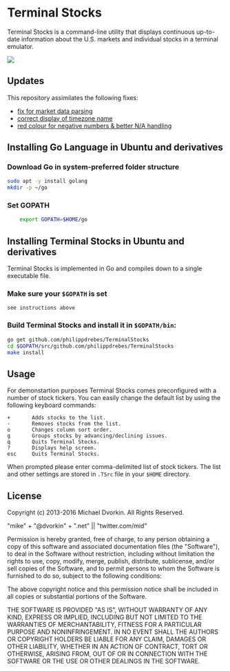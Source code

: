 # Terminal Stocks

Terminal Stocks is a command-line utility that displays continuous up-to-date information about the U.S. markets and individual stocks in a terminal emulator. 

![](http://i.imgur.com/SkyRCpW.png)

## Updates

This repository assimilates the following fixes:

* [fix for market data parsing](https://github.com/mop-tracker/mop/pull/24/commits/641b65aa60f6a3090186fb3a87fc6c9b04e786fe)
* [correct display of timezone name](https://github.com/cuihantao/mop/commit/7037a19e20d87d2d02037fcfc4e22b4b686d75de)
* [red colour for negative numbers & better N/A handling](https://github.com/dalbert/mop/commit/ee4f79f97f2261a0fa4eb22f103c2c9ec645d38c)

## Installing Go Language in Ubuntu and derivatives

### Download Go in system-preferred folder structure

```bash
sudo apt -y install golang
mkdir -p ~/go
```


### Set GOPATH

```bash
    export GOPATH=$HOME/go
```

## Installing Terminal Stocks in Ubuntu and derivatives

Terminal Stocks is implemented in Go and compiles down to a single executable file.

### Make sure your `` $GOPATH `` is set

```
see instructions above
```

### Build Terminal Stocks and install it in `` $GOPATH/bin ``:

```bash
go get github.com/philippdrebes/TerminalStocks
cd $GOPATH/src/github.com/philippdrebes/TerminalStocks
make install
```

## Usage

For demonstartion purposes Terminal Stocks comes preconfigured with a number of stock tickers. You can easily change the default list by using the following keyboard commands:

    +       Adds stocks to the list.
    -       Removes stocks from the list.
    o       Changes column sort order.
    g       Groups stocks by advancing/declining issues.
    q       Quits Terminal Stocks.
    ?       Displays help screen.
    esc     Quits Terminal Stocks.

When prompted please enter comma-delimited list of stock tickers. The list and other settings are stored in `` .TSrc `` file in your `` $HOME `` directory.

## License

Copyright (c) 2013-2016 Michael Dvorkin. All Rights Reserved.

"mike" + "@dvorkin" + ".net" || "twitter.com/mid"

Permission is hereby granted, free of charge, to any person obtaining a copy of this software and associated documentation files (the
"Software"), to deal in the Software without restriction, including without limitation the rights to use, copy, modify, merge, publish, distribute, sublicense, and/or sell copies of the Software, and to permit persons to whom the Software is furnished to do so, subject to the following conditions:

The above copyright notice and this permission notice shall be included in all copies or substantial portions of the Software.

THE SOFTWARE IS PROVIDED "AS IS", WITHOUT WARRANTY OF ANY KIND, EXPRESS OR IMPLIED, INCLUDING BUT NOT LIMITED TO THE WARRANTIES OF MERCHANTABILITY, FITNESS FOR A PARTICULAR PURPOSE AND NONINFRINGEMENT. IN NO EVENT SHALL THE AUTHORS OR COPYRIGHT HOLDERS BE LIABLE FOR ANY CLAIM, DAMAGES OR OTHER LIABILITY, WHETHER IN AN ACTION OF CONTRACT, TORT OR OTHERWISE, ARISING FROM, OUT OF OR IN CONNECTION WITH THE SOFTWARE OR THE USE OR OTHER DEALINGS IN THE SOFTWARE.

